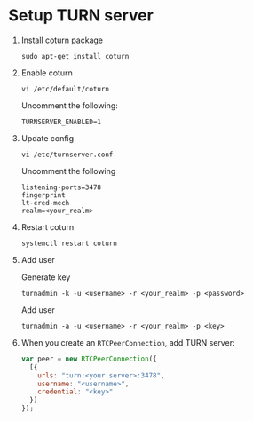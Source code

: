 # Setup TURN server

1. Install coturn package

   ```
   sudo apt-get install coturn
   ```

2. Enable coturn

   ```
   vi /etc/default/coturn
   ```

   Uncomment the following:
   ```
   TURNSERVER_ENABLED=1
   ```

3. Update config

   ```
   vi /etc/turnserver.conf
   ```

   Uncomment the following
   ```
   listening-ports=3478
   fingerprint
   lt-cred-mech
   realm=<your_realm>
   ```

4. Restart coturn

   ```
   systemctl restart coturn
   ```

5. Add user

   Generate key 
   ```
   turnadmin -k -u <username> -r <your_realm> -p <password>
   ```

   Add user
   ```
   turnadmin -a -u <username> -r <your_realm> -p <key>
   ```

6. When you create an `RTCPeerConnection`, add TURN server:

   ```js
   var peer = new RTCPeerConnection({
     [{
       urls: "turn:<your server>:3478",
       username: "<username>",
       credential: "<key>"
     }]
   });
   ```